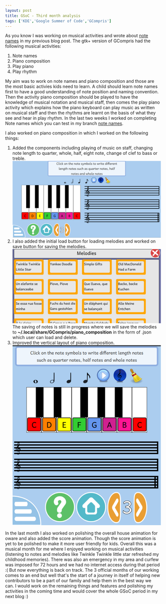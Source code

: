 ```yaml
---
layout: post
title: GSoC - Third month analysis
tags: ['KDE','Google Summer of Code','GCompris']
---
```


As you know I was working on musical activities and wrote about [note names](https://divyam3897.github.io/2017-08-15-note-names/) in my previous blog post.
The gtk+ version of GCompris had the following musical activities:
1. Note names
2. Piano composition
3. Play piano
4. Play rhythm

My aim was to work on note names and piano composition and those are the most basic activies kids need to learn. A child should learn note names first to have a good understanding
of note position and naming convention. Then the activity piano composition should be played to have the knowledge of musical notation and musical staff, then comes the play piano activity 
which explains how the piano keyboard can play music as written on musical staff and then the rhythms are learnt on the basis of what they see and hear in play rhythm.
In the last two weeks I worked on completing Note names which you can test in my branch [note names](https://cgit.kde.org/gcompris.git/log/?h=playpiano).

I also worked on piano composition in which I worked on the following things:
1. Added the components including playing of music on staff, changing note length to quarter, whole, half, eight note, change of clef to bass or treble.
![Layout](/img/pianoLayout.png)
2. I also added the initial load button for loading melodies and worked on save button for saving the melodies.
![Load button](/img/load.png)
The saving of notes is still in progress where we will save the melodies to **~/.local/share/GCompris/piano_composition** in the form of .json which user can load and delete.
3. Improved the vertical layout of piano composition.
![Vertical layout](/img/layoutVertical.png)

In the last month I also worked on polishing the overall house animation for oware and also added the score animation. Though the score animation is yet to be polished to make it more
user friendly for kids. Overall this was a musical month for me where I enjoyed working on musical activities (listening to notes and melodies like Twinkle Twinkle little star refreshed
 my childhood memories). There was also an emergency in my area and curfew was imposed for 72 hours and we had no internet access during that period :( But now everything is back on track.
 The 3 official months of our working comes to an end but well that's the start of a journey in itself of helping new contributors to be a part of our family and help them in the best way we can.
 I would work on the remaining things and features and polishing my activities in the coming time and would cover the whole GSoC period in my next blog :)
